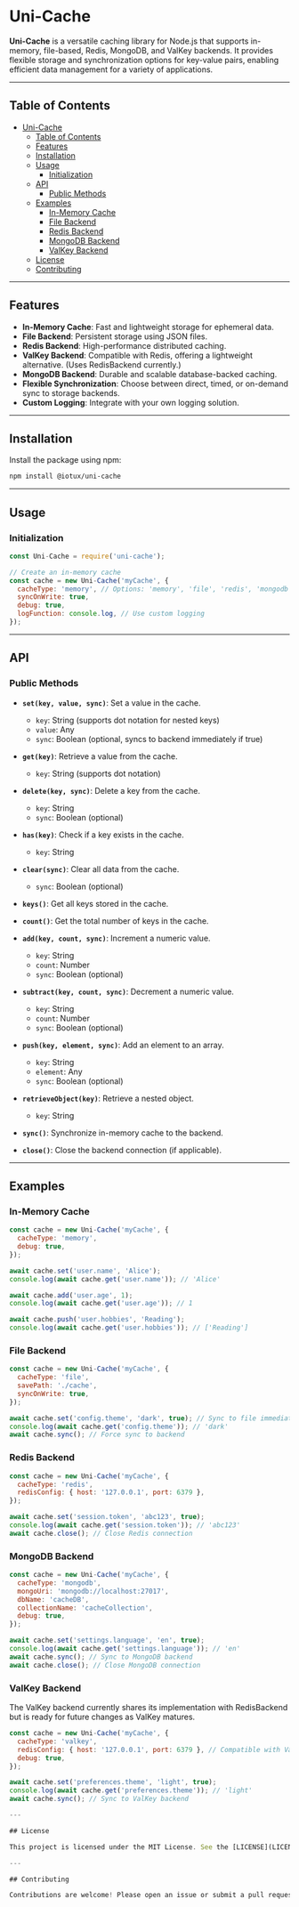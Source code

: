 # Uni-Cache

**Uni-Cache** is a versatile caching library for Node.js that supports in-memory, file-based, Redis, MongoDB, and ValKey backends. It provides flexible storage and synchronization options for key-value pairs, enabling efficient data management for a variety of applications.

---

## Table of Contents
- [Uni-Cache](#uni-cache)
  - [Table of Contents](#table-of-contents)
  - [Features](#features)
  - [Installation](#installation)
  - [Usage](#usage)
    - [Initialization](#initialization)
  - [API](#api)
    - [Public Methods](#public-methods)
  - [Examples](#examples)
    - [In-Memory Cache](#in-memory-cache)
    - [File Backend](#file-backend)
    - [Redis Backend](#redis-backend)
    - [MongoDB Backend](#mongodb-backend)
    - [ValKey Backend](#valkey-backend)
  - [License](#license)
  - [Contributing](#contributing)

---

## Features

- **In-Memory Cache**: Fast and lightweight storage for ephemeral data.
- **File Backend**: Persistent storage using JSON files.
- **Redis Backend**: High-performance distributed caching.
- **ValKey Backend**: Compatible with Redis, offering a lightweight alternative. (Uses RedisBackend currently.)
- **MongoDB Backend**: Durable and scalable database-backed caching.
- **Flexible Synchronization**: Choose between direct, timed, or on-demand sync to storage backends.
- **Custom Logging**: Integrate with your own logging solution.

---

## Installation

Install the package using npm:

```bash
npm install @iotux/uni-cache
```

---

## Usage

### Initialization

```javascript
const Uni-Cache = require('uni-cache');

// Create an in-memory cache
const cache = new Uni-Cache('myCache', {
  cacheType: 'memory', // Options: 'memory', 'file', 'redis', 'mongodb', 'valkey'
  syncOnWrite: true,
  debug: true,
  logFunction: console.log, // Use custom logging
});
```

---

## API

### Public Methods

- **`set(key, value, sync)`**: Set a value in the cache.  
  - `key`: String (supports dot notation for nested keys)  
  - `value`: Any  
  - `sync`: Boolean (optional, syncs to backend immediately if true)

- **`get(key)`**: Retrieve a value from the cache.  
  - `key`: String (supports dot notation)

- **`delete(key, sync)`**: Delete a key from the cache.  
  - `key`: String  
  - `sync`: Boolean (optional)

- **`has(key)`**: Check if a key exists in the cache.  
  - `key`: String

- **`clear(sync)`**: Clear all data from the cache.  
  - `sync`: Boolean (optional)

- **`keys()`**: Get all keys stored in the cache.  

- **`count()`**: Get the total number of keys in the cache.  

- **`add(key, count, sync)`**: Increment a numeric value.  
  - `key`: String  
  - `count`: Number  
  - `sync`: Boolean (optional)

- **`subtract(key, count, sync)`**: Decrement a numeric value.  
  - `key`: String  
  - `count`: Number  
  - `sync`: Boolean (optional)

- **`push(key, element, sync)`**: Add an element to an array.  
  - `key`: String  
  - `element`: Any  
  - `sync`: Boolean (optional)

- **`retrieveObject(key)`**: Retrieve a nested object.  
  - `key`: String  

- **`sync()`**: Synchronize in-memory cache to the backend.  

- **`close()`**: Close the backend connection (if applicable).

---

## Examples

### In-Memory Cache

```javascript
const cache = new Uni-Cache('myCache', {
  cacheType: 'memory',
  debug: true,
});

await cache.set('user.name', 'Alice');
console.log(await cache.get('user.name')); // 'Alice'

await cache.add('user.age', 1);
console.log(await cache.get('user.age')); // 1

await cache.push('user.hobbies', 'Reading');
console.log(await cache.get('user.hobbies')); // ['Reading']
```

### File Backend

```javascript
const cache = new Uni-Cache('myCache', {
  cacheType: 'file',
  savePath: './cache',
  syncOnWrite: true,
});

await cache.set('config.theme', 'dark', true); // Sync to file immediately
console.log(await cache.get('config.theme')); // 'dark'
await cache.sync(); // Force sync to backend
```

### Redis Backend

```javascript
const cache = new Uni-Cache('myCache', {
  cacheType: 'redis',
  redisConfig: { host: '127.0.0.1', port: 6379 },
});

await cache.set('session.token', 'abc123', true);
console.log(await cache.get('session.token')); // 'abc123'
await cache.close(); // Close Redis connection
```

### MongoDB Backend

```javascript
const cache = new Uni-Cache('myCache', {
  cacheType: 'mongodb',
  mongoUri: 'mongodb://localhost:27017',
  dbName: 'cacheDB',
  collectionName: 'cacheCollection',
  debug: true,
});

await cache.set('settings.language', 'en', true);
console.log(await cache.get('settings.language')); // 'en'
await cache.sync(); // Sync to MongoDB backend
await cache.close(); // Close MongoDB connection
```

### ValKey Backend

The ValKey backend currently shares its implementation with RedisBackend but is ready for future changes as ValKey matures.

```javascript
const cache = new Uni-Cache('myCache', {
  cacheType: 'valkey',
  redisConfig: { host: '127.0.0.1', port: 6379 }, // Compatible with ValKey
  debug: true,
});

await cache.set('preferences.theme', 'light', true);
console.log(await cache.get('preferences.theme')); // 'light'
await cache.sync(); // Sync to ValKey backend

---

## License

This project is licensed under the MIT License. See the [LICENSE](LICENSE) file for details.

---

## Contributing

Contributions are welcome! Please open an issue or submit a pull request on GitHub.

